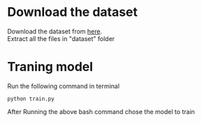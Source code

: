 # Download the dataset
Download the dataset from [here](http://vision.stanford.edu/Datasets/Stanford40.zip).\
Extract all the files in "dataset" folder
# Traning model
Run the following command in terminal
```
python train.py
```  
After Running the above bash command chose the model to train
